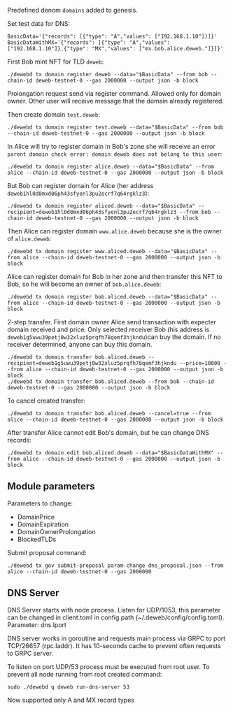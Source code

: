 Predefined denom `domains` added to genesis.

Set test data for DNS:
```
BasicData='{"records": [{"type": "A","values": ["192.168.1.10"]}]}'
BasicDataWithMX='{"records": [{"type": "A","values": ["192.168.1.10"]},{"type": "MX","values": ["mx.bob.alice.deweb."]}]}'
```

First Bob mint NFT for TLD `deweb`: 
```
./dewebd tx domain register deweb --data="$BasicData" --from bob --chain-id deweb-testnet-0 --gas 2000000 --output json -b block
```

Prolongation request send via register command. Allowed only for domain owner. Other user will receive message that 
the domain already registered.

Then create domain `test.deweb`:
```
./dewebd tx domain register test.deweb --data="$BasicData" --from bob --chain-id deweb-testnet-0 --gas 2000000 --output json -b block
```

In Alice will try to register domain in Bob's zone she will receive an error `parent domain check error: domain deweb does not belong to this user`:
```
./dewebd tx domain register alice.deweb --data="$BasicData" --from alice --chain-id deweb-testnet-0 --gas 2000000 --output json -b block
```

But Bob can register domain for Alice (her address `deweb1hl0d8mxd06ph43sfyenl3pu2ecrf7q64rgklz3`):
```
./dewebd tx domain register aliced.deweb --data="$BasicData" --recipient=deweb1hl0d8mxd06ph43sfyenl3pu2ecrf7q64rgklz3 --from bob --chain-id deweb-testnet-0 --gas 2000000 --output json -b block
```

Then Alice can register domain `www.alice.deweb` because she is the owner of `alice.deweb`:
```
./dewebd tx domain register www.aliced.deweb --data="$BasicData" --from alice --chain-id deweb-testnet-0 --gas 2000000 --output json -b block
```

Alice can register domain for Bob in her zone and then transfer this NFT to Bob, so he will become an owner of `bob.alice.deweb`:
```
./dewebd tx domain register bob.aliced.deweb --data="$BasicData" --from alice --chain-id deweb-testnet-0 --gas 2000000 --output json -b block
```
2-step transfer. First domain owner Alice send transaction with expecter domain received and price. Only selected receiver
Bob (his address is `deweb1g5uwu39petj0w32xluz5prqfh78qemf3hjkndu`)can buy the domain. If no receiver determined, anyone can buy this domain.
```
./dewebd tx domain transfer bob.aliced.deweb --recipient=deweb1g5uwu39petj0w32xluz5prqfh78qemf3hjkndu --price=10000 --from alice --chain-id deweb-testnet-0 --gas 2000000 --output json -b block
./dewebd tx domain transfer bob.aliced.deweb --from bob --chain-id deweb-testnet-0 --gas 2000000 --output json -b block
```

To cancel created transfer:
```
./dewebd tx domain transfer bob.aliced.deweb --cancel=true --from alice --chain-id deweb-testnet-0 --gas 2000000 --output json -b block
```

After transfer Alice cannot edit Bob's domain, but he can change DNS records: 
```
./dewebd tx domain edit bob.aliced.deweb --data="$BasicDataWithMX" --from alice --chain-id deweb-testnet-0 --gas 2000000 --output json -b block
```

## Module parameters 

Parameters to change:

- DomainPrice
- DomainExpiration
- DomainOwnerProlongation
- BlockedTLDs

Submit proposal command:
```
./dewebd tx gov submit-proposal param-change dns_proposal.json --from alice --chain-id deweb-testnet-0 --gas 2000000
```



## DNS Server

DNS Server starts with node process. Listen for UDP/1053, this parameter can be changed in client.toml in config path (~/.deweb/config/config.toml).
Parameter: dns.lport

DNS server works in goroutine and requests main process via GRPC to port TCP/26657 (rpc.laddr).
It has 10-seconds cache to prevent often requests to GRPC server.

To listen on port UDP/53 process must be executed from root user. To prevent all node running from root created command:
```
sudo ./dewebd q deweb run-dns-server 53
```

Now supported only A and MX record types
